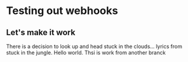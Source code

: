 # Testing out webhooks
## Let's make it work
There is a decision to look up and head stuck in the clouds... lyrics from stuck in the jungle.
Hello world.
Thsi is work from another branck